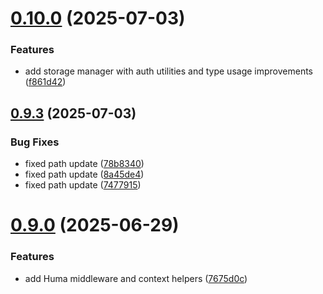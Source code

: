 # [0.10.0](https://github.com/xraph/frank/compare/v0.9.3...v0.10.0) (2025-07-03)


### Features

* add storage manager with auth utilities and type usage improvements ([f861d42](https://github.com/xraph/frank/commit/f861d42c697b3ad93a7481b36f7bdf38c1217ca0))



## [0.9.3](https://github.com/xraph/frank/compare/v0.9.2...v0.9.3) (2025-07-03)


### Bug Fixes

* fixed path update ([78b8340](https://github.com/xraph/frank/commit/78b8340039b400bec86eab167f7be8359421140c))
* fixed path update ([8a45de4](https://github.com/xraph/frank/commit/8a45de4a19f5e104251b2f9ccc5ee322cbaa4a62))
* fixed path update ([7477915](https://github.com/xraph/frank/commit/7477915b54f2e202eedb18f3e8d51144c968ff24))



# [0.9.0](https://github.com/xraph/frank/compare/v0.8.2...v0.9.0) (2025-06-29)


### Features

* add Huma middleware and context helpers ([7675d0c](https://github.com/xraph/frank/commit/7675d0c3baac89eb6eeeb49ad19ad13ba6ed7c9e))



